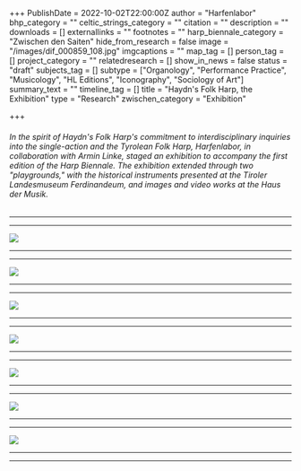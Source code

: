 +++
PublishDate = 2022-10-02T22:00:00Z
author = "Harfenlabor"
bhp_category = ""
celtic_strings_category = ""
citation = ""
description = ""
downloads = []
externallinks = ""
footnotes = ""
harp_biennale_category = "Zwischen den Saiten"
hide_from_research = false
image = "/images/dif_000859_108.jpg"
imgcaptions = ""
map_tag = []
person_tag = []
project_category = ""
relatedresearch = []
show_in_news = false
status = "draft"
subjects_tag = []
subtype = ["Organology", "Performance Practice", "Musicology", "HL Editions", "Iconography", "Sociology of Art"]
summary_text = ""
timeline_tag = []
title = "Haydn's Folk Harp, the Exhibition"
type = "Research"
zwischen_category = "Exhibition"

+++
###### In the spirit of Haydn's Folk Harp's commitment to interdisciplinary inquiries into the single-action and the Tyrolean Folk Harp, Harfenlabor, in collaboration with Armin Linke, staged an exhibition to accompany the first edition of the Harp Biennale. The exhibition extended through two "playgrounds," with the historical instruments presented at the Tiroler Landesmuseum Ferdinandeum, and images and video works at the Haus der Musik. 

***

***

![](/images/dif_000859_43.jpg)

***

***

![](/images/dif_000859_63.jpg)

***

***

![](/images/dif_000859_51.jpg)

***

***

![](/images/dif_000859_38.jpg)

***

***

![](/images/dif_000859_65.jpg)

***

***

![](/images/dif_000859_32.jpg)

***

***

![](/images/img_0257.JPG)

***

***